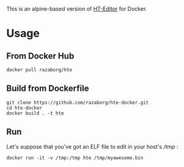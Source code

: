 This is an alpine-based version of [HT-Editor](http://hte.sourceforge.net/) for Docker.

# Usage

## From Docker Hub
	docker pull razaborg/hte

## Build from Dockerfile
	git clone https://github.com/razaborg/hte-docker.git
	cd hte-docker
	docker build . -t hte

## Run

Let's suppose that you've got an ELF file to edit in your host's */tmp* :

	docker run -it -v /tmp:/tmp hte /tmp/myawesome.bin

